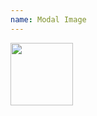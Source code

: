 ```yaml
---
name: Modal Image
---
```

<a data-fancybox-type="image" href="assets/images/media_image.png" class="fancybox">
    <img src="assets/images/media_image.png" alt="" width="100" />
</a>